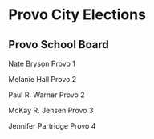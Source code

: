 # Provo City Elections

## Provo School Board

Nate Bryson	Provo 1

Melanie Hall	Provo 2

Paul R. Warner	Provo 2

McKay R. Jensen	Provo 3

Jennifer Partridge	Provo 4
